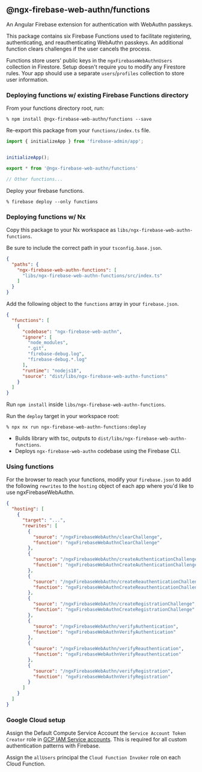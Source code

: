 ## @ngx-firebase-web-authn/functions
An Angular Firebase extension for authentication with WebAuthn passkeys.

This package contains six Firebase Functions used to facilitate registering, authenticating, and reauthenticating WebAuthn passkeys. An additional function clears challenges if the user cancels the process.

Functions store users' public keys in the `ngxFirebaseWebAuthnUsers` collection in Firestore. Setup doesn't require you to modify any Firestore rules. Your app should use a separate `users`/`profiles` collection to store user information.
### Deploying functions w/ existing Firebase Functions directory
From your functions directory root, run:

`% npm install @ngx-firebase-web-authn/functions --save`

Re-export this package from your `functions/index.ts` file.
```ts
import { initializeApp } from 'firebase-admin/app';


initializeApp();

export * from '@ngx-firebase-web-authn/functions'

// Other functions...
```
Deploy your firebase functions.

`% firebase deploy --only functions`
### Deploying functions w/ Nx
Copy this package to your Nx workspace as `libs/ngx-firebase-web-authn-functions`.

Be sure to include the correct path in your `tsconfig.base.json`.
```json
{
  "paths": {
    "ngx-firebase-web-authn-functions": [
      "libs/ngx-firebase-web-authn-functions/src/index.ts"
    ]
  }
}
```
Add the following object to the `functions` array in your `firebase.json`.
```json
{
  "functions": [
    {
      "codebase": "ngx-firebase-web-authn",
      "ignore": [
        "node_modules",
        ".git",
        "firebase-debug.log",
        "firebase-debug.*.log"
      ],
      "runtime": "nodejs18",
      "source": "dist/libs/ngx-firebase-web-authn-functions"
    }
  ]
}
```
Run `npm install` inside `libs/ngx-firebase-web-authn-functions`.

Run the `deploy` target in your workspace root:

`% npx nx run ngx-firebase-web-authn-functions:deploy`
- Builds library with tsc, outputs to `dist/libs/ngx-firebase-web-authn-functions`.
- Deploys `ngx-firebase-web-authn` codebase using the Firebase CLI.
### Using functions
For the browser to reach your functions, modify your `firebase.json` to add the following `rewrites` to the `hosting` object of each app where you'd like to use ngxFirebaseWebAuthn.
```json
{
  "hosting": [
    {
      "target": "...",
      "rewrites": [
        {
          "source": "/ngxFirebaseWebAuthn/clearChallenge",
          "function": "ngxFirebaseWebAuthnClearChallenge"
        },
        {
          "source": "/ngxFirebaseWebAuthn/createAuthenticationChallenge",
          "function": "ngxFirebaseWebAuthnCreateAuthenticationChallenge"
        },
        {
          "source": "/ngxFirebaseWebAuthn/createReauthenticationChallenge",
          "function": "ngxFirebaseWebAuthnCreateReauthenticationChallenge"
        },
        {
          "source": "/ngxFirebaseWebAuthn/createRegistrationChallenge",
          "function": "ngxFirebaseWebAuthnCreateRegistrationChallenge"
        },
        {
          "source": "/ngxFirebaseWebAuthn/verifyAuthentication",
          "function": "ngxFirebaseWebAuthnVerifyAuthentication"
        },
        {
          "source": "/ngxFirebaseWebAuthn/verifyReauthentication",
          "function": "ngxFirebaseWebAuthnVerifyReauthentication"
        },
        {
          "source": "/ngxFirebaseWebAuthn/verifyRegistration",
          "function": "ngxFirebaseWebAuthnVerifyRegistration"
        }
      ]
    }
  ]
}
```
### Google Cloud setup
Assign the Default Compute Service Account the `Service Account Token Creator` role in [GCP IAM Service accounts](https://console.cloud.google.com/iam-admin/serviceaccounts). This is required for all custom authentication patterns with Firebase.

Assign the `allUsers` principal the `Cloud Function Invoker` role on each Cloud Function.
